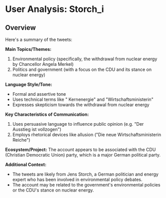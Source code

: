 # User Analysis: Storch_i

## Overview

Here's a summary of the tweets:

**Main Topics/Themes:**

1. Environmental policy (specifically, the withdrawal from nuclear energy by Chancellor Angela Merkel)
2. Politics and government (with a focus on the CDU and its stance on nuclear energy)

**Language Style/Tone:**

* Formal and assertive tone
* Uses technical terms like " Kernenergie" and "Wirtschaftsministerin"
* Expresses skepticism towards the withdrawal from nuclear energy

**Key Characteristics of Communication:**

1. Uses persuasive language to influence public opinion (e.g. "Der Ausstieg ist vollzogen")
2. Employs rhetorical devices like allusion ("Die neue Wirtschaftsministerin Reiche")

**Ecosystem/Project:**
The account appears to be associated with the CDU (Christian Democratic Union) party, which is a major German political party.

**Additional Context:**

* The tweets are likely from Jens Storch, a German politician and energy expert who has been involved in environmental policy debates.
* The account may be related to the government's environmental policies or the CDU's stance on nuclear energy.